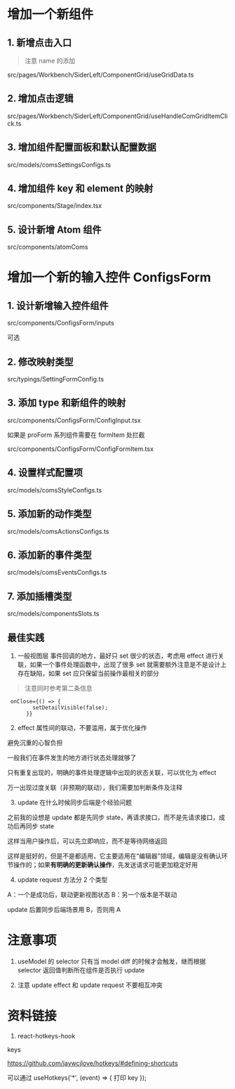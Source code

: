 # 增加一个新组件

## 1. 新增点击入口

> 注意 name 的添加

src/pages/Workbench/SiderLeft/ComponentGrid/useGridData.ts

## 2. 增加点击逻辑

src/pages/Workbench/SiderLeft/ComponentGrid/useHandleComGridItemClick.ts

## 3. 增加组件配置面板和默认配置数据

src/models/comsSettingsConfigs.ts

## 4. 增加组件 key 和 element 的映射

src/components/Stage/index.tsx

## 5. 设计新增 Atom 组件

src/components/atomComs

# 增加一个新的输入控件 ConfigsForm

## 1. 设计新增输入控件组件

src/components/ConfigsForm/inputs

可选

## 2. 修改映射类型

src/typings/SettingFormConfig.ts

## 3. 添加 type 和新组件的映射

src/components/ConfigsForm/ConfigInput.tsx

如果是 proForm 系列组件需要在 formItem 处拦截

src/components/ConfigsForm/ConfigFormItem.tsx

## 4. 设置样式配置项

src/models/comsStyleConfigs.ts

## 5. 添加新的动作类型

src/models/comsActionsConfigs.ts

## 6. 添加新的事件类型

src/models/comsEventsConfigs.ts

## 7. 添加插槽类型

src/models/componentsSlots.ts

## 最佳实践

1. 一般视图层 事件回调的地方，最好只 set 很少的状态，考虑用 effect 进行关联，如果一个事件处理函数中，出现了很多 set 就需要额外注意是不是设计上存在缺陷，如果 set 应只保留当前操作最相关的部分

> 注意同时参考第二条信息

```
 onClose={() => {
        setDetailVisible(false);
      }}
```

2. effect 属性间的联动，不要滥用，属于优化操作

避免沉重的心智负担

一般我们在事件发生的地方进行状态处理就够了

只有重复出现的，明确的事件处理逻辑中出现的状态关联，可以优化为 effect

万一出现过度关联（非预期的联动），我们需要加判断条件及注释

3. update 在什么时候同步后端是个经验问题

之前我的设想是 update 都是先同步 state，再请求接口，而不是先请求接口，成功后再同步 state

这样当用户操作后，可以先立即响应，而不是等待网络返回

这样是挺好的，但是不是都适用，它主要适用在“编辑器”领域，编辑是没有确认环节操作的；如果**有明确的更新确认操作**，先发送请求可能更加稳定好用

4. update request 方法分 2 个类型

A：一个是成功后，联动更新视图状态 B：另一个版本是不联动

update 后置同步后端场景用 B，否则用 A

# 注意事项

1. useModel 的 selector 只有当 model diff 的时候才会触发，继而根据 selector 返回值判断所在组件是否执行 update

2. 注意 update effect 和 update request 不要相互冲突

# 资料链接

1. react-hotkeys-hook

keys

https://github.com/jaywcjlove/hotkeys/#defining-shortcuts

可以通过 useHotkeys('\*', (event) => { 打印 key });

